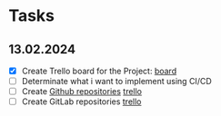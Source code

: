 # Tasks

## 13.02.2024 

- [x] Create Trello board for the Project: [board](https://trello.com/b/ZrMUbPmA/devops-learning-plan)
- [ ] Determinate what i want to implement using CI/CD
- [ ] Create [Github repositories](https://github.com/noexfa/core) [trello](https://trello.com/c/NMZWnX4q/1-create-github-repo) 
- [ ] Create GitLab repositories [trello](https://trello.com/c/rWIB6afz/2-create-gitlab-repo)
